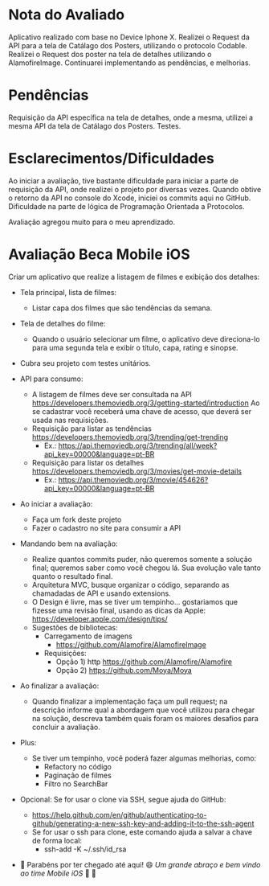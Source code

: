 # Nota do Avaliado

Aplicativo realizado com base no Device Iphone X. 
Realizei o Request da API para a tela de Catálago dos Posters, utilizando o protocolo Codable.
Realizei o Request dos poster na tela de detalhes utilizando o AlamofireImage. 
Continuarei implementando as pendências, e melhorias. 


# Pendências
Requisição da API específica na tela de detalhes, onde a mesma, utilizei a mesma API da tela de Catálago dos Posters.
Testes. 


# Esclarecimentos/Dificuldades

Ao iniciar a avaliação, tive bastante dificuldade para iniciar a parte de requisição da API, onde realizei o projeto por diversas vezes.
Quando obtive o retorno da API no console do Xcode, iniciei os commits aqui no GitHub.
Dificuldade na parte de lógica de Programação Orientada a Protocolos.

Avaliação agregou muito para o meu aprendizado. 





# Avaliação Beca Mobile iOS

Criar um aplicativo que realize a listagem de filmes e exibição dos detalhes:
 * Tela principal, lista de filmes:
    - Listar capa dos filmes que são tendências da semana. 
 * Tela de detalhes do filme:  
    - Quando o usuário selecionar um filme, o aplicativo deve direciona-lo para uma segunda tela e exibir o título, capa, rating e sinopse. 
 * Cubra seu projeto com testes unitários.
  
* API para consumo: 
  - A listagem de filmes deve ser consultada na API https://developers.themoviedb.org/3/getting-started/introduction 
    Ao se cadastrar você receberá uma chave de acesso, que deverá ser usada nas requisições. 
  - Requisição para listar as tendências https://developers.themoviedb.org/3/trending/get-trending
    - Ex.: https://api.themoviedb.org/3/trending/all/week?api_key=00000&language=pt-BR
  - Requisição para listar os detalhes https://developers.themoviedb.org/3/movies/get-movie-details
    - Ex.: https://api.themoviedb.org/3/movie/454626?api_key=00000&language=pt-BR
  
* Ao iniciar a avaliação:
  - Faça um fork deste projeto
  - Fazer o cadastro no site para consumir a API
  
* Mandando bem na avaliação:
  - Realize quantos commits puder, não queremos somente a solução final; queremos saber como você chegou lá. Sua evolução vale tanto quanto o resultado final.
  - Arquitetura MVC, busque organizar o código, separando as chamadadas de API e usando extensions.
  - O Design é livre, mas se tiver um tempinho... gostariamos que fizesse uma revisão final, usando as dicas da Apple:
  https://developer.apple.com/design/tips/
  - Sugestões de bibliotecas:
     - Carregamento de imagens 
       - https://github.com/Alamofire/AlamofireImage
     - Requisições:
       - Opção 1) http https://github.com/Alamofire/Alamofire
       - Opção 2) https://github.com/Moya/Moya

* Ao finalizar a avaliação:
   - Quando finalizar a implementação faça um pull request; na descrição informe qual a abordagem que você utilizou para chegar na solução, descreva também quais foram os maiores desafios para concluir a avaliação.

* Plus:
   - Se tiver um tempinho, você poderá fazer algumas melhorias, como:
       -  Refactory no código
       -  Paginação de filmes
       -  Filtro no SearchBar
       
* Opcional: Se for usar o clone via SSH, segue ajuda do GitHub:
  - https://help.github.com/en/github/authenticating-to-github/generating-a-new-ssh-key-and-adding-it-to-the-ssh-agent
  - Se for usar o ssh para clone, este comando ajuda a salvar a chave de forma local: 
    - ssh-add -K ~/.ssh/id_rsa

* :clap: Parabéns por ter chegado até aqui! :smile: _Um grande abraço e bem vindo ao time Mobile iOS_ :iphone: :punch:

